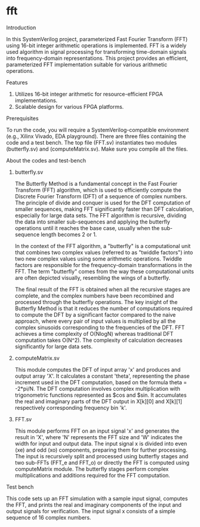 # fft
Introduction

In this SystemVerilog project, parameterized Fast Fourier Transform (FFT) using 16-bit integer arithmetic operations is implemented. FFT is a widely used algorithm in signal processing for transforming time-domain signals into frequency-domain representations. This project provides an efficient, parameterized FFT implementation suitable for various arithmetic operations.

Features

1. Utilizes 16-bit integer arithmetic for resource-efficient FPGA implementations.
2. Scalable design for various FPGA platforms.

Prerequisites

To run the code, you will require a SystemVerilog-compatible environment (e.g., Xilinx Vivado, EDA playground). There are three files containing the code and a test bench. The top file (FFT.sv) instantiates two modules (butterfly.sv) and (computeMatrix.sv). Make sure you compile all the files. 

About the codes and test-bench

1. butterfly.sv

     The Butterfly Method is a fundamental concept in the Fast Fourier Transform (FFT) algorithm, which is used to efficiently compute the Discrete Fourier Transform (DFT) of a sequence of complex numbers. The principle of divide and conquer is used for the DFT computation of smaller sequences, making FFT significantly faster than DFT calculation, especially for large data sets. The FFT algorithm is recursive, dividing the data into smaller sub-sequences and applying the butterfly operations until it reaches the base case, usually when the sub-sequence length becomes 2 or 1.
   
   In the context of the FFT algorithm, a "butterfly" is a computational unit that combines two complex values (referred to as "twiddle factors") into two new complex values using some arithmetic operations. Twiddle factors are responsible for the frequency-domain transformations in the FFT. The term "butterfly" comes from the way these computational units are often depicted visually, resembling the wings of a butterfly.
   
   The final result of the FFT is obtained when all the recursive stages are complete, and the complex numbers have been recombined and processed through the butterfly operations. The key insight of the Butterfly Method is that it reduces the number of computations required to compute the DFT by a significant factor compared to the naive approach, where every pair of input values is multiplied by all the complex sinusoids corresponding to the frequencies of the DFT. FFT achieves a time complexity of O(NlogN) whereas traditional DFT computation takes O(N^2). The complexity of calculation decreases significantly for large data sets.

2. computeMatrix.sv

     This module computes the DFT of input array 'x' and produces and output array 'X'. It calculates a constant 'theta', representing the phase increment used in the DFT computation, based on the formula theta = -2*pi/N. The DFT computation involves complex multiplication with trigonometric functions represented as $cos and $sin. It accumulates the real and imaginary parts of the DFT output in X[k][0] and X[k][1] respectively corresponding frequency bin 'k'.

3. FFT.sv

     This module performs FFT on an input signal 'x' and generates the result in 'X', where 'N' represents the FFT size and 'W' indicates the width for input and output data. The input signal x is divided into even (xe) and odd (xo) components, preparing them for further processing. The input is recursively split and processed using butterfly stages and two sub-FFTs (FFT_e and FFT_o) or directly the FFT is computed using computeMatrix module. The butterfly stages perform complex multiplications and additions required for the FFT computation.

Test bench

This code sets up an FFT simulation with a sample input signal, computes the FFT, and prints the real and imaginary components of the input and output signals for verification. The input signal x consists of a simple sequence of 16 complex numbers. 
